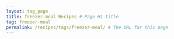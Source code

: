 ```yaml
---
layout: tag_page
title: freezer-meal Recipes # Page H1 title
tag: freezer-meal
permalink: /recipes/tags/freezer-meal/ # The URL for this page
---
```

